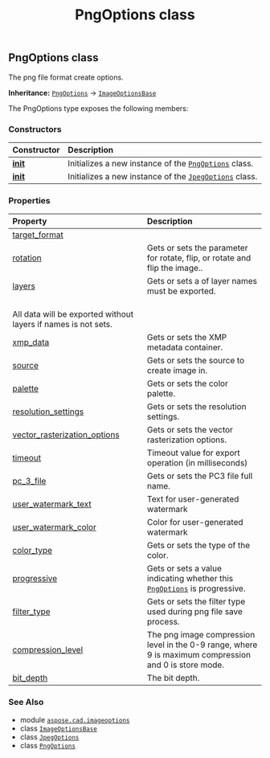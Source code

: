 ﻿---
title: PngOptions class
second_title: Aspose.CAD for Python via .NET API References
description: 
type: docs
weight: 200
url: /aspose.cad.imageoptions/pngoptions/
is_root: false
---

## PngOptions class

The png file format create options.



**Inheritance:** [`PngOptions`](/cad/python-net/aspose.cad.imageoptions/pngoptions) → 
[`ImageOptionsBase`](/cad/python-net/aspose.cad/imageoptionsbase)



The PngOptions type exposes the following members:

### Constructors
| Constructor | Description |
| :- | :- |
| [__init__](/cad/python-net/aspose.cad.imageoptions/pngoptions/__init__/#) | Initializes a new instance of the [`PngOptions`](/cad/python-net/aspose.cad.imageoptions/pngoptions) class. |
| [__init__](/cad/python-net/aspose.cad.imageoptions/pngoptions/__init__/#aspose.cad.imageoptions.PngOptions) | Initializes a new instance of the [`JpegOptions`](/cad/python-net/aspose.cad.imageoptions/jpegoptions) class. |


### Properties
| Property | Description |
| :- | :- |
| [target_format](/cad/python-net/aspose.cad.imageoptions/pngoptions/target_format) |  |
| [rotation](/cad/python-net/aspose.cad.imageoptions/pngoptions/rotation) | Gets or sets the parameter for rotate, flip, or rotate and flip the image.. |
| [layers](/cad/python-net/aspose.cad.imageoptions/pngoptions/layers) | Gets or sets a of layer names must be exported.<br/>All data will be exported without layers if names is not sets. |
| [xmp_data](/cad/python-net/aspose.cad.imageoptions/pngoptions/xmp_data) | Gets or sets the XMP metadata container. |
| [source](/cad/python-net/aspose.cad.imageoptions/pngoptions/source) | Gets or sets the source to create image in. |
| [palette](/cad/python-net/aspose.cad.imageoptions/pngoptions/palette) | Gets or sets the color palette. |
| [resolution_settings](/cad/python-net/aspose.cad.imageoptions/pngoptions/resolution_settings) | Gets or sets the resolution settings. |
| [vector_rasterization_options](/cad/python-net/aspose.cad.imageoptions/pngoptions/vector_rasterization_options) | Gets or sets the vector rasterization options. |
| [timeout](/cad/python-net/aspose.cad.imageoptions/pngoptions/timeout) | Timeout value for export operation (in milliseconds) |
| [pc_3_file](/cad/python-net/aspose.cad.imageoptions/pngoptions/pc_3_file) | Gets or sets the PC3 file full name. |
| [user_watermark_text](/cad/python-net/aspose.cad.imageoptions/pngoptions/user_watermark_text) | Text for user-generated watermark |
| [user_watermark_color](/cad/python-net/aspose.cad.imageoptions/pngoptions/user_watermark_color) | Color for user-generated watermark |
| [color_type](/cad/python-net/aspose.cad.imageoptions/pngoptions/color_type) | Gets or sets the type of the color. |
| [progressive](/cad/python-net/aspose.cad.imageoptions/pngoptions/progressive) | Gets or sets a value indicating whether this [`PngOptions`](/cad/python-net/aspose.cad.imageoptions/pngoptions) is progressive. |
| [filter_type](/cad/python-net/aspose.cad.imageoptions/pngoptions/filter_type) | Gets or sets the filter type used during png file save process. |
| [compression_level](/cad/python-net/aspose.cad.imageoptions/pngoptions/compression_level) | The png image compression level in the 0-9 range, where 9 is maximum compression and 0 is store mode. |
| [bit_depth](/cad/python-net/aspose.cad.imageoptions/pngoptions/bit_depth) | The bit depth. |



### See Also
* module [`aspose.cad.imageoptions`](..)
* class [`ImageOptionsBase`](/cad/python-net/aspose.cad/imageoptionsbase)
* class [`JpegOptions`](/cad/python-net/aspose.cad.imageoptions/jpegoptions)
* class [`PngOptions`](/cad/python-net/aspose.cad.imageoptions/pngoptions)
